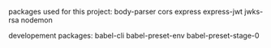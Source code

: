 packages used for this project:
body-parser
cors
express
express-jwt
jwks-rsa
nodemon

developement packages:
babel-cli
babel-preset-env
babel-preset-stage-0
